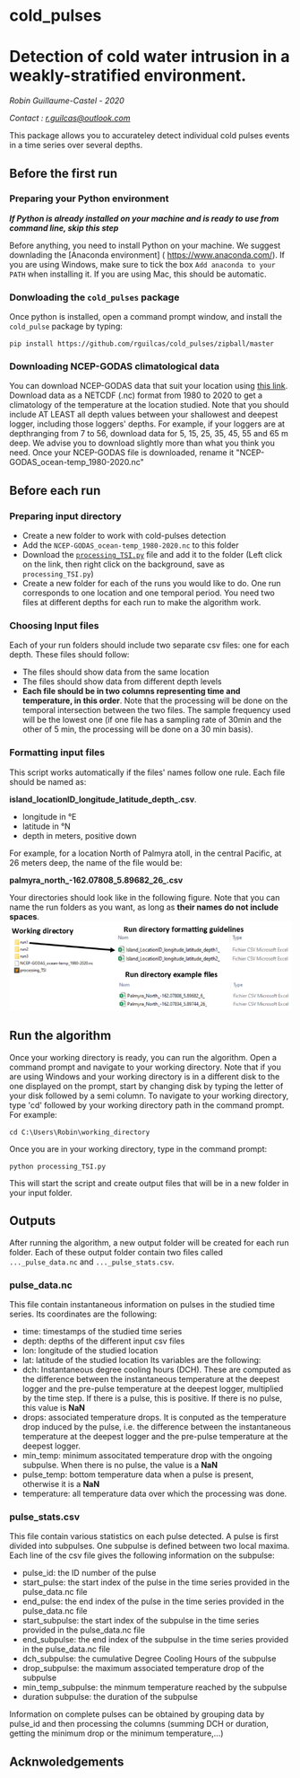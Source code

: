 # cold_pulses
# Detection of cold water intrusion in a weakly-stratified environment.
*Robin Guillaume-Castel - 2020*

*Contact : r.guilcas@outlook.com*
 

This package allows you to accurateley detect individual cold pulses events in a time series over several depths.

## Before the first run
### Preparing your Python environment

***If Python is already installed on your machine and is ready to use from command line, skip this step***

Before anything, you need to install Python on your machine. We suggest downlading the [Anaconda environment] ( https://www.anaconda.com/). If you are using Windows, make sure to tick the box `Add anaconda to your PATH` when installing it. If you are using Mac, this should be automatic.

### Donwloading the `cold_pulses` package

Once python is installed, open a command prompt window, and install the `cold_pulse` package by typing: 
```
pip install https://github.com/rguilcas/cold_pulses/zipball/master
```
### Downloading NCEP-GODAS climatological data

You can download NCEP-GODAS data that suit your location using [this link](https://psl.noaa.gov/cgi-bin/db_search/DBSearch.pl?Dataset=NCEP+GODAS&Variable=potential+temperature&group=0&submit=Search). Download data as a NETCDF (.nc) format from 1980 to 2020 to get a climatology of the temperature at the location studied. Note that you should include AT LEAST all depth values between your shallowest and deepest logger, including those loggers' depths. For example, if your loggers are at depthranging from 7 to 56, download data for 5, 15, 25, 35, 45, 55 and 65 m deep. We advise you to download slightly more than what you think you need. Once your NCEP-GODAS file is downloaded, rename it "NCEP-GODAS_ocean-temp_1980-2020.nc"

## Before each run

### Preparing input directory

- Create a new folder to work with cold-pulses detection
- Add the `NCEP-GODAS_ocean-temp_1980-2020.nc` to this folder
- Download the [`processing_TSI.py`](https://raw.githubusercontent.com/rguilcas/cold_pulses/master/processing_TSI.py) file and add it to the folder (Left click on the link, then right click on the background, save as `processing_TSI.py`)
- Create a new folder for each of the runs you would like to do. One run corresponds to one location and one temporal period. You need two files at different depths for each run to make the algorithm work.

### Choosing Input files

Each of your run folders should include two separate csv files: one for each depth. These files should follow:
- The files should show data from the same location
- The files should show data from different depth levels
- **Each file should be in two columns representing time and temperature, in this order**.
Note that the processing will be done on the temporal intersection between the two files. The sample frequency used will be the lowest one (if one file has a sampling rate of 30min and the other of 5 min, the processing will be done on a 30 min basis).

### Formatting input files

This script works automatically if the files' names follow one rule. Each file should be named as:


**island_locationID_longitude_latitude_depth_.csv**.


- longitude in °E
- latitude in °N
- depth in meters, positive down

For example, for a location North of Palmyra atoll, in the central Pacific, at 26 meters deep, the name of the file would be:


**palmyra_north_-162.07808_5.89682_26_.csv**


Your directories should look like in the following figure. Note that you can name the run folders as you want, as long as **their names do 
not include spaces**.
![Working directory and run folders formatting](https://github.com/rguilcas/cold_pulses/blob/master/Image1.png?raw=true)

## Run the algorithm

Once your working directory is ready, you can run the algorithm. Open a command prompt and navigate to your working directory. Note that if you are using Windows and your working directory is in a different disk to the one displayed on the prompt, start by changing disk by typing the letter of your disk followed by a semi column. To navigate to your working directory, type 'cd' followed by your working directory path in the command prompt. For example:
```
cd C:\Users\Robin\working_directory
```

Once you are in your working directory, type in the command prompt:
```
python processing_TSI.py
```
This will start the script and create output files that will be in a new folder in your input folder. 

## Outputs

After running the algorithm, a new output folder will be created for each run folder. Each of these output folder contain two files called `..._pulse_data.nc` and `..._pulse_stats.csv`.

### pulse_data.nc

This file contain instantaneous information on pulses in the studied time series. 
Its coordinates are the following:
- time: timestamps of the studied time series
- depth: depths of the different input csv files
- lon: longitude of the studied location
- lat: latitude of the studied location
Its variables are the following:
- dch: Instantaneous degree cooling hours (DCH). These are computed as the difference between the instantaneous temperature at the deepest logger and the pre-pulse temperature at the deepest logger, multiplied by the time step. If there is a pulse, this is positive. If there is no pulse, this value is **NaN**
- drops: associated temperature drops. It is conputed as the temperature drop induced by the pulse, i.e. the difference between the instantaneous temperature at the deepest logger and the pre-pulse temperature at the deepest logger.
- min_temp: minimum associtated temperature drop with the ongoing subpulse. When there is no pulse, the value is a **NaN**
- pulse_temp: bottom temperature data when a pulse is present, otherwise it is a **NaN**
- temperature: all temperature data over which the processing was done.

###  pulse_stats.csv

This file contain various statistics on each pulse detected. A pulse is first divided into subpulses. One subpulse is defined between two local maxima. Each line of the csv file gives the following information on the subpulse:
- pulse_id: the ID number of the pulse 
- start_pulse: the start index of the pulse in the time series provided in the pulse_data.nc file
- end_pulse: the end index of the pulse in the time series provided in the pulse_data.nc file
- start_subpulse: the start index of the subpulse in the time series provided in the pulse_data.nc file
- end_subpulse: the end index of the subpulse in the time series provided in the pulse_data.nc file
- dch_subpulse: the cumulative Degree Cooling Hours of the subpulse
- drop_subpulse: the maximum associated temperature drop of the subpulse
- min_temp_subpulse: the minmum temperature reached by the subpulse
- duration subpulse: the duration of the subpulse

Information on complete pulses can be obtained by grouping data by pulse_id and then processing the columns (summing DCH or duration, getting the minimum drop or the minimum temperature,...)
 
## Acknwoledgements

